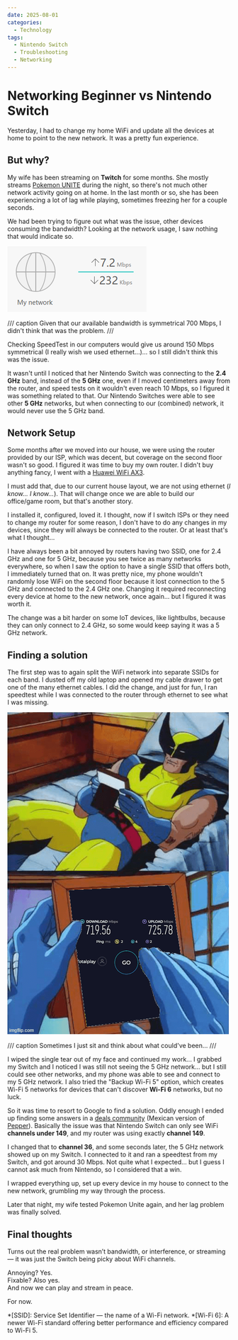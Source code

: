 ```yaml
---
date: 2025-08-01
categories:
  - Technology
tags:
  - Nintendo Switch
  - Troubleshooting
  - Networking
---
```

# Networking Beginner vs Nintendo Switch
Yesterday, I had to change my home WiFi and update all the devices at home to point to the new network. It was a pretty fun experience.

<!-- more -->

## But why?

My wife has been streaming on **Twitch** for some months. She mostly streams [Pokemon UNITE](https://unite.pokemon.com/) during the night, so there's not much other network activity going on at home. In the last month or so, she has been experiencing a lot of lag while playing, sometimes freezing her for a couple seconds.

We had been trying to figure out what was the issue, other devices consuming the bandwidth? Looking at the network usage, I saw nothing that would indicate so.

![our home network's bandwidth while streaming](../../assets/images/blog/2025-08-01/network_use.png)

/// caption
Given that our available bandwidth is symmetrical 700 Mbps, I didn't think that was the problem.
///

Checking SpeedTest in our computers would give us around 150 Mbps symmetrical (I really wish we used ethernet...)... so I still didn't think this was the issue.

It wasn't until I noticed that her Nintendo Switch was connecting to the **2.4 GHz** band, instead of the **5 GHz** one, even if I moved centimeters away from the router, and speed tests on it wouldn't even reach 10 Mbps, so I figured it was something related to that. Our Nintendo Switches were able to see other **5 GHz** networks, but when connecting to our (combined) network, it would never use the 5 GHz band.

## Network Setup

Some months after we moved into our house, we were using the router provided by our ISP, which was decent, but coverage on the second floor wasn't so good. I figured it was time to buy my own router. I didn't buy anything fancy, I went with a [Huawei WiFi AX3](https://consumer.huawei.com/en/routers/ax3/).

I must add that, due to our current house layout, we are not using ethernet (*I know... I know...*). That will change once we are able to build our office/game room, but that's another story.

I installed it, configured, loved it. I thought, now if I switch ISPs or they need to change my router for some reason, I don't have to do any changes in my devices, since they will always be connected to the router. Or at least that's what I thought...

I have always been a bit annoyed by routers having two SSID, one for 2.4 GHz and one for 5 GHz, because you see twice as many networks everywhere, so when I saw the option to have a single SSID that offers both, I immediately turned that on. It was pretty nice, my phone wouldn't randomly lose WiFi on the second floor because it lost connection to the 5 GHz and connected to the 2.4 GHz one. Changing it required reconnecting every device at home to the new network, once again... but I figured it was worth it.

The change was a bit harder on some IoT devices, like lightbulbs, because they can only connect to 2.4 GHz, so some would keep saying it was a 5 GHz network.

## Finding a solution

The first step was to again split the WiFi network into separate SSIDs for each band. I dusted off my old laptop and opened my cable drawer to get one of the many ethernet cables. I did the change, and just for fun, I ran speedtest while I was connected to the router through ethernet to see what I was missing.

![One day... one day...](../../assets/images/blog/2025-08-01/wolverine.png)

/// caption
Sometimes I just sit and think about what could've been...
///

I wiped the single tear out of my face and continued my work... I grabbed my Switch and I noticed I was still not seeing the 5 GHz network... but I still could see other networks, and my phone was able to see and connect to my 5 GHz network. I also tried the "Backup Wi-Fi 5" option, which creates Wi-Fi 5 networks for devices that can't discover **Wi-Fi 6** networks, but no luck.

So it was time to resort to Google to find a solution. Oddly enough I ended up finding some answers in a [deals community](https://www.promodescuentos.com/discusiones/problemas-5g-switch-oled-jpn-840838) (Mexican version of [Pepper](https://www.pepperdeals.com/)). Basically the issue was that Nintendo Switch can only see WiFi **channels under 149**, and my router was using exactly **channel 149**.

I changed that to **channel 36**, and some seconds later, the 5 GHz network showed up on my Switch. I connected to it and ran a speedtest from my Switch, and got around 30 Mbps. Not quite what I expected... but I guess I cannot ask much from Nintendo, so I considered that a win.

I wrapped everything up, set up every device in my house to connect to the new network, grumbling my way through the process.

Later that night, my wife tested Pokemon Unite again, and her lag problem was finally solved.

## Final thoughts

Turns out the real problem wasn’t bandwidth, or interference, or streaming — it was just the Switch being picky about WiFi channels.

Annoying? Yes.  
Fixable? Also yes.  
And now we can play and stream in peace.

For now.


*[SSID]: Service Set Identifier — the name of a Wi-Fi network.
*[Wi-Fi 6]: A newer Wi-Fi standard offering better performance and efficiency compared to Wi-Fi 5.
